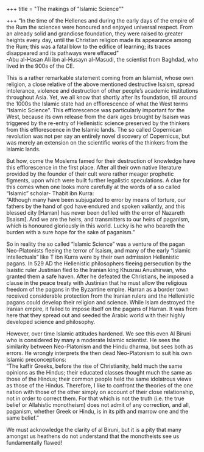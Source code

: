 +++
title = "The makings of \"Islamic Science\""

+++
“In the time of the Hellenes and during the early days of the empire of
the Rum the sciences were honoured and enjoyed universal respect. From
an already solid and grandiose foundation, they were raised to greater
heights every day, until the Christian religion made its appearance
among the Rum; this was a fatal blow to the edifice of learning; its
traces disappeared and its pathways were effaced”  
\-Abu al-Hasan Ali ibn al-Husayn al-Masudi, the scientist from Baghdad,
who lived in the 900s of the CE.

This is a rather remarkable statement coming from an Islamist, whose own
religion, a close relative of the above mentioned destructive Isaism,
spread intolerance, violence and destruction of other people’s academic
institutions throughout Asia. Yet, we all know that shortly after its
foundation, till around the 1000s the Islamic state had an efflorescence
of what the West terms “Islamic Science”. This efflorescence was
particularly important for the West, because its own release from the
dark ages brought by Isaism was triggered by the re-entry of Hellenistic
science preserved by the thinkers from this efflorescence in the Islamic
lands. The so called Copernican revolution was not per say an entirely
novel discovery of Copernicus, but was merely an extension on the
scientific works of the thinkers from the Islamic lands.

But how, come the Moslems famed for their destruction of knowledge have
this efflorescence in the first place. After all their own native
literature provided by the founder of their cult were rather meager
prophetic figments, upon which were built further legalistic
speculations. A clue for this comes when one looks more carefully at the
words of a so called “Islamic” scholar- Thabit ibn Kurra:  
“Although many have been subjugated to error by means of torture, our
fathers by the hand of god have endured and spoken valiantly, and this
blessed city \[Harran\] has never been defiled with the error of
Nazareth \[Isaism\]. And we are the heirs, and transmitters to our heirs
of paganism, which is honoured gloriously in this world. Lucky is he who
beareth the burden with a sure hope for the sake of paganism.”  
  
So in reality the so called “Islamic Science” was a venture of the pagan
Neo-Platonists fleeing the terror of Isaism, and many of the early
“Islamic intellectuals” like T ibn Kurra were by their own admission
Hellenistic pagans. In 529 AD the Hellenistic philosophers fleeing
persecution by the Isaistic ruler Justinian fled to the Iranian king
Khusrau Anushirwan, who granted them a safe haven. After he defeated the
Christians, he imposed a clause in the peace treaty with Justinian that
he must allow the religious freedom of the pagans in the Byzantine
empire. Harran as a border town received considerable protection from
the Iranian rulers and the Hellenistic pagans could develop their
religion and science. While Islam destroyed the Iranian empire, it
failed to impose itself on the pagans of Harran. It was from here that
they spread out and seeded the Arabic world with their highly developed
science and philosophy.

However, over time Islamic attitudes hardened. We see this even Al
Biruni who is considered by many a moderate Islamic scientist. He sees
the similarity between Neo-Platonism and the Hindu dharma, but sees both
as errors. He wrongly interprets the then dead Neo-Platonism to suit his
own Islamic preconceptions:  
“The kaffir Greeks, before the rise of Christianity, held much the same
opinions as the Hindus; their educated classes thought much the same as
those of the Hindus; their common people held the same idolatrous views
as those of the Hindus. Therefore, I like to confront the theories of
the one nation with those of the other simply on account of their close
relationship, not in order to correct them. For that which is not the
truth (i.e. the true belief or Allahistic monotheism) does not admit of
any correction, and all, paganism, whether Greek or Hindu, is in its
pith and marrow one and the same belief.”

We must acknowledge the clarity of al Biruni, but it is a pity that many
amongst us heathens do not understand that the monotheists see us
fundamentally flawed\!

